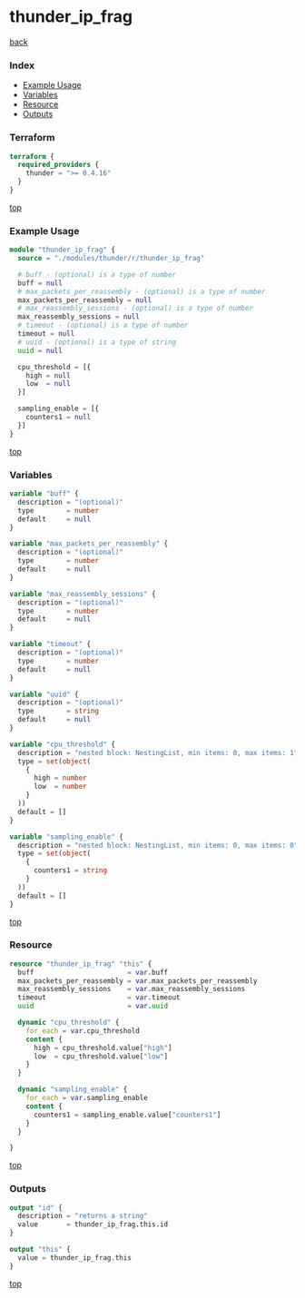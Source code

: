 # thunder_ip_frag

[back](../thunder.md)

### Index

- [Example Usage](#example-usage)
- [Variables](#variables)
- [Resource](#resource)
- [Outputs](#outputs)

### Terraform

```terraform
terraform {
  required_providers {
    thunder = ">= 0.4.16"
  }
}
```

[top](#index)

### Example Usage

```terraform
module "thunder_ip_frag" {
  source = "./modules/thunder/r/thunder_ip_frag"

  # buff - (optional) is a type of number
  buff = null
  # max_packets_per_reassembly - (optional) is a type of number
  max_packets_per_reassembly = null
  # max_reassembly_sessions - (optional) is a type of number
  max_reassembly_sessions = null
  # timeout - (optional) is a type of number
  timeout = null
  # uuid - (optional) is a type of string
  uuid = null

  cpu_threshold = [{
    high = null
    low  = null
  }]

  sampling_enable = [{
    counters1 = null
  }]
}
```

[top](#index)

### Variables

```terraform
variable "buff" {
  description = "(optional)"
  type        = number
  default     = null
}

variable "max_packets_per_reassembly" {
  description = "(optional)"
  type        = number
  default     = null
}

variable "max_reassembly_sessions" {
  description = "(optional)"
  type        = number
  default     = null
}

variable "timeout" {
  description = "(optional)"
  type        = number
  default     = null
}

variable "uuid" {
  description = "(optional)"
  type        = string
  default     = null
}

variable "cpu_threshold" {
  description = "nested block: NestingList, min items: 0, max items: 1"
  type = set(object(
    {
      high = number
      low  = number
    }
  ))
  default = []
}

variable "sampling_enable" {
  description = "nested block: NestingList, min items: 0, max items: 0"
  type = set(object(
    {
      counters1 = string
    }
  ))
  default = []
}
```

[top](#index)

### Resource

```terraform
resource "thunder_ip_frag" "this" {
  buff                       = var.buff
  max_packets_per_reassembly = var.max_packets_per_reassembly
  max_reassembly_sessions    = var.max_reassembly_sessions
  timeout                    = var.timeout
  uuid                       = var.uuid

  dynamic "cpu_threshold" {
    for_each = var.cpu_threshold
    content {
      high = cpu_threshold.value["high"]
      low  = cpu_threshold.value["low"]
    }
  }

  dynamic "sampling_enable" {
    for_each = var.sampling_enable
    content {
      counters1 = sampling_enable.value["counters1"]
    }
  }

}
```

[top](#index)

### Outputs

```terraform
output "id" {
  description = "returns a string"
  value       = thunder_ip_frag.this.id
}

output "this" {
  value = thunder_ip_frag.this
}
```

[top](#index)